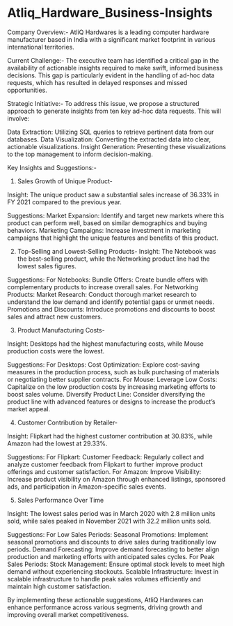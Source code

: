 # Atliq_Hardware_Business-Insights


Company Overview:-
AtliQ Hardwares is a leading computer hardware manufacturer based in India with a significant market footprint in various international territories.

Current Challenge:-
The executive team has identified a critical gap in the availability of actionable insights required to make swift, informed business decisions. This gap is particularly evident in the handling of ad-hoc data requests, which has resulted in delayed responses and missed opportunities.

Strategic Initiative:-
To address this issue, we propose a structured approach to generate insights from ten key ad-hoc data requests. This will involve:

Data Extraction: Utilizing SQL queries to retrieve pertinent data from our databases.
Data Visualization: Converting the extracted data into clear, actionable visualizations.
Insight Generation: Presenting these visualizations to the top management to inform decision-making.

Key Insights and Suggestions:-
1. Sales Growth of Unique Product-
   
 Insight: The unique product saw a substantial sales increase of 36.33% in FY 2021 compared to the previous year.

 Suggestions:
 Market Expansion: Identify and target new markets where this product can perform well, based on similar demographics and buying behaviors.
 Marketing Campaigns: Increase investment in marketing campaigns that highlight the unique features and benefits of this product.

2. Top-Selling and Lowest-Selling Products-
 Insight: The Notebook was the best-selling product, while the Networking product line had the lowest sales figures.

 Suggestions:
 For Notebooks:
 Bundle Offers: Create bundle offers with complementary products to increase overall sales.
 For Networking Products:
 Market Research: Conduct thorough market research to understand the low demand and identify potential gaps or unmet needs.
 Promotions and Discounts: Introduce promotions and discounts to boost sales and attract new customers.

3. Product Manufacturing Costs-
   
  Insight: Desktops had the highest manufacturing costs, while Mouse production costs were the lowest.
 
  Suggestions:
  For Desktops:
  Cost Optimization: Explore cost-saving measures in the production process, such as bulk purchasing of materials or negotiating better supplier contracts.
  For Mouse:
  Leverage Low Costs: Capitalize on the low production costs by increasing marketing efforts to boost sales volume.
  Diversify Product Line: Consider diversifying the product line with advanced features or designs to increase the product’s market appeal.

4. Customer Contribution by Retailer-
   
 Insight: Flipkart had the highest customer contribution at 30.83%, while Amazon had the lowest at 29.33%.
 
 Suggestions:
 For Flipkart:
 Customer Feedback: Regularly collect and analyze customer feedback from Flipkart to further improve product offerings and customer satisfaction.
 For Amazon:
 Improve Visibility: Increase product visibility on Amazon through enhanced listings, sponsored ads, and participation in Amazon-specific sales events.

5. Sales Performance Over Time
   
 Insight: The lowest sales period was in March 2020 with 2.8 million units sold, while sales peaked in November 2021 with 32.2 million units sold.

 Suggestions:
 For Low Sales Periods:
 Seasonal Promotions: Implement seasonal promotions and discounts to drive sales during traditionally low periods.
 Demand Forecasting: Improve demand forecasting to better align production and marketing efforts with anticipated sales cycles.
 For Peak Sales Periods:
 Stock Management: Ensure optimal stock levels to meet high demand without experiencing stockouts.
 Scalable Infrastructure: Invest in scalable infrastructure to handle peak sales volumes efficiently and maintain high customer satisfaction.

By implementing these actionable suggestions, AtliQ Hardwares can enhance performance across various segments, driving growth and improving overall market competitiveness.


